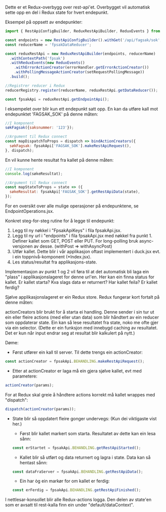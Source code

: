 Dette er et Redux-overbygg over rest-api'et. Overbygget vil automatisk sette opp en del i Redux state for hvert endepunkt.

Eksempel på oppsett av endepunkter:
```javascript
import { RestApiConfigBuilder, ReduxRestApiBuilder, ReduxEvents } from '@fpsak-frontend/rest-api-redux';

const endpoints = new RestApiConfigBuilder().withGet('/api/fagsak/sok', 'FAGSAK_SOK').build();
const reducerName = 'fpsakDataReducer';

const reduxRestApi = new ReduxRestApiBuilder(endpoints, reducerName)
  .withContextPath('fpsak')
  .withReduxEvents(new ReduxEvents()
    .withErrorActionCreator(errorHandler.getErrorActionCreator())
    .withPollingMessageActionCreator(setRequestPollingMessage))
  .build();

//Registrer reducer i Redux
reducerRegistry.register(reducerName, reduxRestApi.getDataReducer());

const fpsakApi = reduxRestApi.getEndpointApi();
```

I eksempelet over blir kun ett endepunkt satt opp. En kan da utføre kall mot endepunktet 'FAGSAK_SOK' på denne måten:
```javascript
//I komponent
søkFagsak({saksnummer: '123'});

//Argument til Redux connect
const mapDispatchToProps = dispatch => bindActionCreators({
  søkFagsak: fpsakApi['FAGSAK_SOK'].makeRestApiRequest(),
}, dispatch);
```

En vil kunne hente resultat fra kallet på denne måten:
```javascript
//I komponent
console.log(søkeResultat);

//Argument til Redux connect
const mapStateToProps = state => ({
  søkeResultat: fpsakApi['FAGSAK_SOK'].getRestApiData(state),
});
```

For en oversikt over alle mulige operasjoner på endepunktene, se EndpointOperations.jsx.



Konkret steg-for-steg rutine for å legge til endepunkt:

1. Legg til ny nøkkel i "FpsakApiKeys" i fila fpsakApi.jsx.
2. Legg til ny url i "endpoints" i fila fpsakApi.jsx med nøkkel fra punkt 1. Definer kallet som GET, POST eller
PUT. For long-polling bruk async-versjonen av desse. (withPost => withAsyncPost)
3. Utfør kallet. Dette blir i vår applikasjon oftast implementert i duck.jsx evt. i ein toppnivå-komponent
(*Index.jsx).
4. Les status/resultat fra applikasjons-state.


Implementasjon av punkt 1 og 2 vil føra til at det automatisk bli laga ein "plass" i applikasjonslageret for denne
url'en. Her kan ein finna status for kallet. Er kallet starta? Kva slags data er returnert? Har kallet feila? Er kallet ferdig?

Sjølve applikasjonslageret er ein Redux store. Redux fungerar kort fortalt på denne måten:

actionCreators blir brukt for å starta ei handling. Denne sender i sin tur ut ein eller fleire actions (med eller utan
data) som blir håndtert av ein reducer som oppdaterar state. Ein kan så lese resultatet fra state, noko me ofte gjer via
ein selector. (Dette er ein funksjon med innebygd caching av resultatet. Det er kun når input endrar seg at resultat
blir kalkulert på nytt.)


Døme:
* Først utfører ein kall til server. Til dette trengs ein actionCreator:
```javascript
const actionCreator = fpsakApi.BEHANDLING.makeRestApiRequest();
```
* Etter at actionCreator er laga må ein gjera sjølve kallet, evt med parametere:
```javascript
actionCreator(params);
```
For at Redux skal greie å håndtere actions korrekt må kallet wrappes med "dispatch":
```javascript
dispatch(actionCreator(params));
```
* State blir så oppdatert fleire gonger undervegs: (Kun dei viktigaste vist her.)

    - Først blir kallet markert som starta. Resultatet av dette kan ein lesa sånn:
    ```javascript
    const erStartet = fpsakApi.BEHANDLING.getRestApiStarted();
    ```
    - Kallet blir så utført og data returnert og lagra i state. Data kan så hentast sånn:
    ```javascript
    const dataFraServer = fpsakApi.BEHANDLING.getRestApiData();
    ```
    - Ein har òg ein markør for om kallet er ferdig:
    ```javascript
    const erFerdig = fpsakApi.BEHANDLING.getRestApiFinished();
    ```

I nettlesar-konsollet blir alle Redux-actions logga. Den delen av state'en som er avsatt til rest-kalla finn ein under
"default/dataContext".
